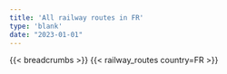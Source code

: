 ```yaml
---
title: 'All railway routes in FR'
type: 'blank'
date: "2023-01-01"
---
```


{{< breadcrumbs >}}
{{< railway_routes country=FR >}}
